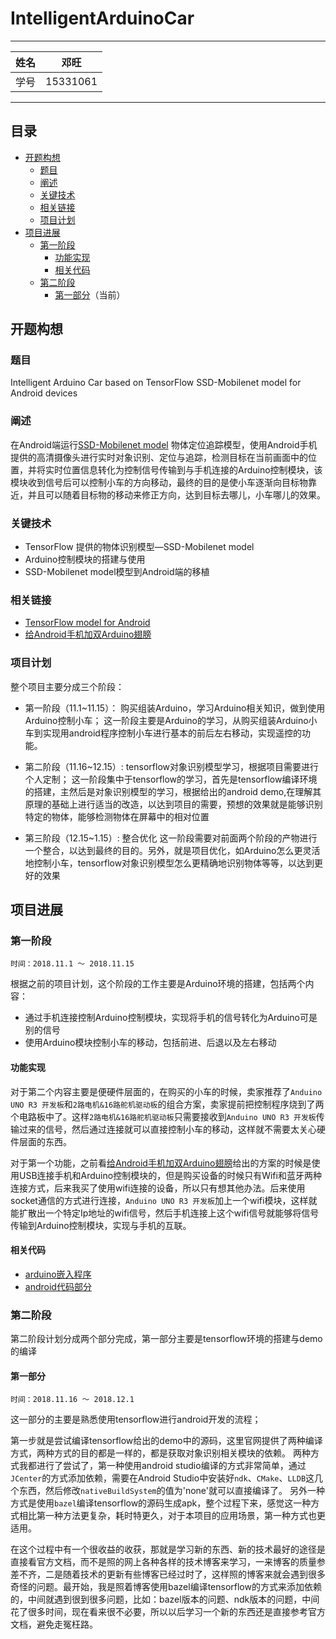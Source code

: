 IntelligentArduinoCar
===========================

****
	
|姓名|邓旺|
|---|---|
|学号|15331061|

****

## 目录
* [开题构想](#开题构想)
  * [题目](#题目)
  * [阐述](#阐述)
  * [关键技术](#关键技术)
  * [相关链接](#相关链接)
  * [项目计划](#项目计划)
* [项目进展](#项目进展)
  * [第一阶段](#第一阶段)
    * [功能实现](#功能实现)
    * [相关代码](#相关代码)
  * [第二阶段](#第二阶段)
  	* [第一部分](#第一部分)（当前）
  
## 开题构想
### 题目

Intelligent Arduino Car based on TensorFlow SSD-Mobilenet model for Android devices

### 阐述
在Android端运行[SSD-Mobilenet model](https://github.com/tensorflow/tensorflow/tree/master/tensorflow/examples/android "TensorFlow example for Android")	物体定位追踪模型，使用Android手机提供的高清摄像头进行实时对象识别、定位与追踪，检测目标在当前画面中的位置，并将实时位置信息转化为控制信号传输到与手机连接的Arduino控制模块，该模块收到信号后可以控制小车的方向移动，最终的目的是使小车逐渐向目标物靠近，并且可以随着目标物的移动来修正方向，达到目标去哪儿，小车哪儿的效果。

### 关键技术
* TensorFlow 提供的物体识别模型—SSD-Mobilenet model
* Arduino控制模块的搭建与使用
* SSD-Mobilenet model模型到Android端的移植

### 相关链接
* [TensorFlow model for Android](https://github.com/tensorflow/tensorflow/tree/master/tensorflow/examples/android)
* [给Android手机加双Arduino翅膀](https://www.arduino.cn/thread-7217-1-1.html)

### 项目计划
整个项目主要分成三个阶段：

* 第一阶段（11.1~11.15）： 购买组装Arduino，学习Arduino相关知识，做到使用Arduino控制小车；
这一阶段主要是Arduino的学习，从购买组装Arduino小车到实现用android程序控制小车进行基本的前后左右移动，实现遥控的功能。

* 第二阶段（11.16~12.15）: tensorflow对象识别模型学习，根据项目需要进行个人定制；
这一阶段集中于tensorflow的学习，首先是tensorflow编译环境的搭建，主然后是对象识别模型的学习，根据给出的android demo,在理解其原理的基础上进行适当的改造，以达到项目的需要，预想的效果就是能够识别特定的物体，能够检测物体在屏幕中的相对位置

* 第三阶段（12.15~1.15）: 整合优化
这一阶段需要对前面两个阶段的产物进行一个整合，以达到最终的目的。另外，就是项目优化，如Arduino怎么更灵活地控制小车，tensorflow对象识别模型怎么更精确地识别物体等等，以达到更好的效果

## 项目进展
### 第一阶段
```
时间：2018.11.1 ～ 2018.11.15
``` 
根据之前的项目计划，这个阶段的工作主要是Arduino环境的搭建，包括两个内容：
* 通过手机连接控制Arduino控制模块，实现将手机的信号转化为Arduino可是别的信号
* 使用Arduino模块控制小车的移动，包括前进、后退以及左右移动

#### 功能实现
对于第二个内容主要是便硬件层面的，在购买的小车的时候，卖家推荐了`Anduino UNO R3 开发板`和`2路电机&16路舵机驱动板`的组合方案，卖家提前把控制程序烧到了两个电路板中了。这样`2路电机&16路舵机驱动板`只需要接收到`Anduino UNO R3 开发板`传输过来的信号，然后通过连接就可以直接控制小车的移动，这样就不需要太关心硬件层面的东西。

对于第一个功能，之前看[给Android手机加双Arduino翅膀](https://www.arduino.cn/thread-7217-1-1.html)给出的方案的时候是使用USB连接手机和Arduino控制模块的，但是购买设备的时候只有Wifi和蓝牙两种连接方式，后来我买了使用wifi连接的设备，所以只有想其他办法。后来使用socket通信的方式进行连接，`Anduino UNO R3 开发板`加上一个wifi模块，这样就能扩散出一个特定Ip地址的wifi信号，然后手机连接上这个wifi信号就能够将信号传输到Arduino控制模块，实现与手机的互联。

#### 相关代码
* [arduino嵌入程序](./anduino)
* [android代码部分](./AndroidSrc)

### 第二阶段
第二阶段计划分成两个部分完成，第一部分主要是tensorflow环境的搭建与demo的编译
#### 第一部分
```
时间：2018.11.16 ～ 2018.12.1
``` 
这一部分的主要是熟悉使用tensorflow进行android开发的流程；

第一步就是尝试编译tensorflow给出的demo中的源码，这里官网提供了两种编译方式，两种方式的目的都是一样的，都是获取对象识别相关模块的依赖。
两种方式我都进行了尝试了，第一种使用android studio编译的方式非常简单，通过`JCenter`的方式添加依赖，需要在Android Studio中安装好`ndk`、`CMake`、`LLDB`这几个东西，然后修改`nativeBuildSystem`的值为'none'就可以直接编译了。
另外一种方式是使用`bazel`编译tensorflow的源码生成apk，整个过程下来，感觉这一种方式相比第一种方法更复杂，耗时特更久，对于本项目的应用场景，第一种方式也更适用。

在这个过程中有一个很收益的收获，那就是学习新的东西、新的技术最好的途径是直接看官方文档，而不是照的网上各种各样的技术博客来学习，一来博客的质量参差不齐，二是随着技术的更新有些博客已经过时了，这样照的博客来就会遇到很多奇怪的问题。最开始，我是照着博客使用bazel编译tensorflow的方式来添加依赖的，中间就遇到很到很多问题，比如：bazel版本的问题、ndk版本的问题，中间花了很多时间，现在看来很不必要，所以以后学习一个新的东西还是直接参考官方文档，避免走冤枉路。



